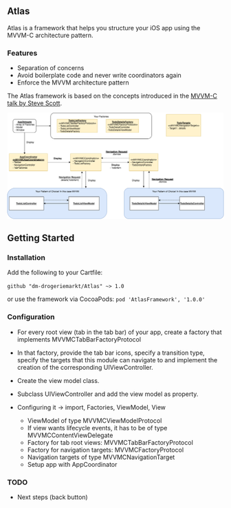 ## Atlas
Atlas is a framework that helps you structure your iOS app using the MVVM-C architecture pattern.

### Features

* Separation of concerns
* Avoid boilerplate code and never write coordinators again
* Enforce the MVVM architecture pattern

The Atlas framework is based on the concepts introduced in the [MVVM-C talk by Steve Scott](https://www.youtube.com/watch?v=9VojuJpUuE8).

![Architecture used within a Todo app](Resources/architecture.png)

## Getting Started

### Installation

Add the following to your Cartfile:

```github "dm-drogeriemarkt/Atlas" ~> 1.0```

or use the framework via CocoaPods:
``` pod 'AtlasFramework', '1.0.0' ```

### Configuration

- For every root view (tab in the tab bar) of your app, create a factory that implements MVVMCTabBarFactoryProtocol
- In that factory, provide the tab bar icons, specify a transition type, specify the targets that this module can navigate to and implement the creation of the corresponding UIViewController.
- Create the view model class.
- Subclass UIViewController and add the view model as property.



- Configuring it -> import, Factories, ViewModel, View
  - ViewModel of type MVVMCViewModelProtocol
  - If view wants lifecycle events, it has to be of type MVVMCContentViewDelegate
  - Factory for tab root views: MVVMCTabBarFactoryProtocol
  - Factory for navigation targets: MVVMCFactoryProtocol
  - Navigation targets of type MVVMCNavigationTarget
  - Setup app with AppCoordinator

### TODO

- Next steps (back button)
